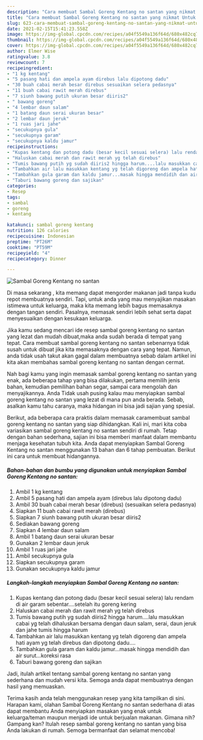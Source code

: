 ```yaml
---
description: "Cara membuat Sambal Goreng Kentang no santan yang nikmat Untuk Jualan"
title: "Cara membuat Sambal Goreng Kentang no santan yang nikmat Untuk Jualan"
slug: 623-cara-membuat-sambal-goreng-kentang-no-santan-yang-nikmat-untuk-jualan
date: 2021-02-15T15:41:23.558Z
image: https://img-global.cpcdn.com/recipes/a04f5549a136f64d/680x482cq70/sambal-goreng-kentang-no-santan-foto-resep-utama.jpg
thumbnail: https://img-global.cpcdn.com/recipes/a04f5549a136f64d/680x482cq70/sambal-goreng-kentang-no-santan-foto-resep-utama.jpg
cover: https://img-global.cpcdn.com/recipes/a04f5549a136f64d/680x482cq70/sambal-goreng-kentang-no-santan-foto-resep-utama.jpg
author: Elmer Wise
ratingvalue: 3.8
reviewcount: 7
recipeingredient:
- "1 kg kentang"
- "5 pasang hati dan ampela ayam direbus lalu dipotong dadu"
- "30 buah cabai merah besar direbus sesuaikan selera pedasnya"
- "11 buah cabai rawit merah direbus"
- "7 siunh bawang putih ukuran besar diiris2"
- " bawang goreng"
- "4 lembar daun salam"
- "1 batang daun serai ukuran besar"
- "2 lembar daun jeruk"
- "1 ruas jari jahe"
- "secukupnya gula"
- "secukupnya garam"
- "secukupnya kaldu jamur"
recipeinstructions:
- "Kupas kentang dan potong dadu (besar kecil sesuai selera) lalu rendam di air garam sebentar....setelah itu goreng kering"
- "Haluskan cabai merah dan rawit merah yg telah direbus"
- "Tumis bawang putih yg sudah diiris2 hingga harum....lalu masukkan cabai yg telah dihaluskan bersama dengan daun salam, serai, daun jeruk dan jahe tumis hingga harum"
- "Tambahkan air lalu masukkan kentang yg telah digoreng dan ampela hati ayam yg telah direbus dan dipotong dadu...."
- "Tambahkan gula garam dan kaldu jamur...masak hingga mendidih dan air surut...koreksi rasa"
- "Taburi bawang goreng dan sajikan"
categories:
- Resep
tags:
- sambal
- goreng
- kentang

katakunci: sambal goreng kentang 
nutrition: 126 calories
recipecuisine: Indonesian
preptime: "PT26M"
cooktime: "PT59M"
recipeyield: "4"
recipecategory: Dinner

---
```



![Sambal Goreng Kentang no santan](https://img-global.cpcdn.com/recipes/a04f5549a136f64d/680x482cq70/sambal-goreng-kentang-no-santan-foto-resep-utama.jpg)

Di masa  sekarang , kita memang dapat mengorder makanan jadi tanpa kudu repot membuatnya sendiri. Tapi, untuk anda yang mau menyajikan masakan istimewa untuk keluarga, maka kita memang lebih bagus memasaknya dengan tangan sendiri. Pasalnya, memasak sendiri lebih sehat serta dapat menyesuaikan dengan kesukaan keluarga.

Jika kamu sedang mencari ide resep sambal goreng kentang no santan yang lezat dan mudah dibuat,maka anda sudah berada di tempat yang tepat. Cara membuat sambal goreng kentang no santan  sebenarnya tidak susah untuk dibuat jika kita memasaknya dengan cara yang tepat. Namun, anda tidak usah takut akan gagal dalam membuatnya 
sebab dalam artikel ini kita akan membahas sambal goreng kentang no santan dengan cermat.  



Nah bagi kamu yang ingin memasak sambal goreng kentang no santan yang enak, ada beberapa tahap yang bisa dilakukan, pertama memilih jenis bahan, kemudian pemilihan bahan segar, sampai cara mengolah dan menyajikannya. Anda Tidak usah pusing kalau mau menyiapkan sambal goreng kentang no santan yang lezat di mana pun anda berada. Sebab, asalkan kamu  tahu caranya, maka hidangan ini bisa jadi sajian yang spesial.

Berikut, ada beberapa cara praktis  dalam memasak caramembuat sambal goreng kentang no santan yang siap dihidangkan. Kali ini, mari kita coba variasikan sambal goreng kentang no santan sendiri di rumah. Tetap dengan bahan sederhana, sajian ini bisa memberi manfaat dalam membantu menjaga kesehatan tubuh kita. Anda dapat menyiapkan Sambal Goreng Kentang no santan menggunakan 13 bahan dan 6 tahap pembuatan. Berikut ini cara untuk membuat hidangannya.

<!--inarticleads1-->

##### Bahan-bahan dan bumbu yang digunakan untuk menyiapkan Sambal Goreng Kentang no santan:

1. Ambil 1 kg kentang
1. Ambil 5 pasang hati dan ampela ayam (direbus lalu dipotong dadu)
1. Ambil 30 buah cabai merah besar (direbus) (sesuaikan selera pedasnya)
1. Siapkan 11 buah cabai rawit merah (direbus)
1. Siapkan 7 siunh bawang putih ukuran besar diiris2
1. Sediakan  bawang goreng
1. Siapkan 4 lembar daun salam
1. Ambil 1 batang daun serai ukuran besar
1. Gunakan 2 lembar daun jeruk
1. Ambil 1 ruas jari jahe
1. Ambil secukupnya gula
1. Siapkan secukupnya garam
1. Gunakan secukupnya kaldu jamur




<!--inarticleads2-->

##### Langkah-langkah menyiapkan Sambal Goreng Kentang no santan:

1. Kupas kentang dan potong dadu (besar kecil sesuai selera) lalu rendam di air garam sebentar....setelah itu goreng kering
1. Haluskan cabai merah dan rawit merah yg telah direbus
1. Tumis bawang putih yg sudah diiris2 hingga harum....lalu masukkan cabai yg telah dihaluskan bersama dengan daun salam, serai, daun jeruk dan jahe tumis hingga harum
1. Tambahkan air lalu masukkan kentang yg telah digoreng dan ampela hati ayam yg telah direbus dan dipotong dadu....
1. Tambahkan gula garam dan kaldu jamur...masak hingga mendidih dan air surut...koreksi rasa
1. Taburi bawang goreng dan sajikan




Jadi, itulah artikel tentang  sambal goreng kentang no santan  yang sederhana dan mudah versi kita. Semoga anda dapat membuatnya dengan hasil yang memuaskan. 

Terima kasih anda telah menggunakan resep yang kita tampilkan di sini. Harapan kami, olahan  Sambal Goreng Kentang no santan sederhana di atas dapat membantu Anda menyiapkan masakan yang enak untuk keluarga/teman maupun menjadi ide untuk berjualan makanan. Gimana nih? Gampang kan? Itulah resep sambal goreng kentang no santan yang bisa Anda lakukan di rumah. Semoga bermanfaat dan selamat mencoba!

